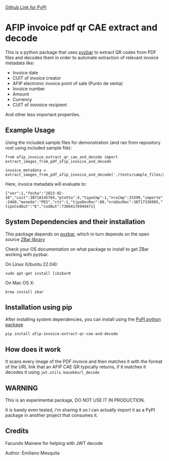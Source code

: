 [Github Link for PyPI](https://github.com/mezka/afip-invoice-extract-qr-cae-and-decode)

# AFIP invoice pdf qr CAE extract and decode

This is a python package that uses [pyzbar](https://pypi.org/project/pyzbar/) to extract QR codes from PDF files and decodes them in order to automate extraction of relevant invoice metadata like:

- Invoice date
- CUIT of invoice creator
- AFIP electronic invoice point of sale (Punto de venta)
- Invoice number
- Amount
- Currency
- CUIT of inovoice recipient

And other less important properties.

## Example Usage

Using the included sample files for demonstration (and ran from repository root using included sample file):

```
from afip_invoice_extract_qr_cae_and_decode import extract_images_from_pdf_afip_invoice_and_decode

invoice_metadata = extract_images_from_pdf_afip_invoice_and_decode('./tests/sample_files/2000005044986390.pdf')
```

Here, invoice metadata will evaluate to:


```{"ver":1,"fecha":"2023-02-10","cuit":30710145764,"ptoVta":4,"tipoCmp":1,"nroCmp":25399,"importe":2460,"moneda":"PES","ctz":1,"tipoDocRec":80,"nroDocRec":30717336905,"tipoCodAut":"E","codAut":73064176949471}```

## System Dependencies and their installation

This package depends on [pyzbar](https://pypi.org/project/pyzbar/), which in turn depends on the open source [ZBar library](https://zbar.sourceforge.net/)

Check your OS documentation on what package to install to get ZBar working with pyzbar.

On Linux (Ubuntu 22.04):

`sudo apt-get install libzbar0`


On Mac OS X:

`brew install zbar`

## Installation using pip

After installing system dependencies, you can install using the [PyPI python package](https://pypi.org/project/afip-invoice-extract-qr-cae-and-decode/)

`pip install afip-invoice-extract-qr-cae-and-decode`

## How does it work

It scans every image of the PDF invoice and then matches it with the format of the URL link that an AFIP CAE QR typically returns, if it matches it decodes it using `jwt.utils.base64url_decode`

## WARNING

This is an experimental package, DO NOT USE IT IN PRODUCTION.

It is barely even tested, i'm sharing it so I can actually import it as a PyPI package in another project that consumes it.

## Credits

Facundo Mainere for helping with JWT decode

Author: Emiliano Mesquita


